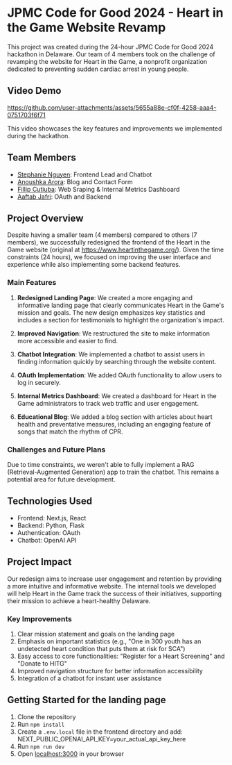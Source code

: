 # JPMC Code for Good 2024 - Heart in the Game Website Revamp

This project was created during the 24-hour JPMC Code for Good 2024 hackathon in Delaware. Our team of 4 members took on the challenge of revamping the website for Heart in the Game, a nonprofit organization dedicated to preventing sudden cardiac arrest in young people.

## Video Demo

https://github.com/user-attachments/assets/5655a88e-cf0f-4258-aaa4-0751703f6f71

This video showcases the key features and improvements we implemented during the hackathon.

## Team Members

- [Stephanie Nguyen](https://www.linkedin.com/in/steph-tien-ng): Frontend Lead and Chatbot
- [Anoushka Arora](https://www.linkedin.com/in/anoushka-arora-b77929153/): Blog and Contact Form
- [Fillip Cutiuba](https://www.linkedin.com/in/fillipcutiuba/): Web Sraping & Internal Metrics Dashboard
- [Aaftab Jafri](https://www.linkedin.com/in/aaftab-jafri/): OAuth and Backend

## Project Overview

Despite having a smaller team (4 members) compared to others (7 members), we successfully redesigned the frontend of the Heart in the Game website (original at https://www.heartinthegame.org/). Given the time constraints (24 hours), we focused on improving the user interface and experience while also implementing some backend features.

### Main Features

1. **Redesigned Landing Page**: We created a more engaging and informative landing page that clearly communicates Heart in the Game's mission and goals. The new design emphasizes key statistics and includes a section for testimonials to highlight the organization's impact.

2. **Improved Navigation**: We restructured the site to make information more accessible and easier to find.

3. **Chatbot Integration**: We implemented a chatbot to assist users in finding information quickly by searching through the website content.

4. **OAuth Implementation**: We added OAuth functionality to allow users to log in securely.

5. **Internal Metrics Dashboard**: We created a dashboard for Heart in the Game administrators to track web traffic and user engagement.

6. **Educational Blog**: We added a blog section with articles about heart health and preventative measures, including an engaging feature of songs that match the rhythm of CPR.

### Challenges and Future Plans

Due to time constraints, we weren't able to fully implement a RAG (Retrieval-Augmented Generation) app to train the chatbot. This remains a potential area for future development.

## Technologies Used

- Frontend: Next.js, React
- Backend: Python, Flask
- Authentication: OAuth
- Chatbot: OpenAI API

## Project Impact

Our redesign aims to increase user engagement and retention by providing a more intuitive and informative website. The internal tools we developed will help Heart in the Game track the success of their initiatives, supporting their mission to achieve a heart-healthy Delaware.

### Key Improvements

1. Clear mission statement and goals on the landing page
2. Emphasis on important statistics (e.g., "One in 300 youth has an undetected heart condition that puts them at risk for SCA")
3. Easy access to core functionalities: "Register for a Heart Screening" and "Donate to HITG"
4. Improved navigation structure for better information accessibility
5. Integration of a chatbot for instant user assistance

## Getting Started for the landing page

1. Clone the repository
2. Run `npm install`
3. Create a `.env.local` file in the frontend directory and add:
   NEXT_PUBLIC_OPENAI_API_KEY=your_actual_api_key_here
4. Run `npm run dev`
5. Open [localhost:3000](http://localhost:3000) in your browser
